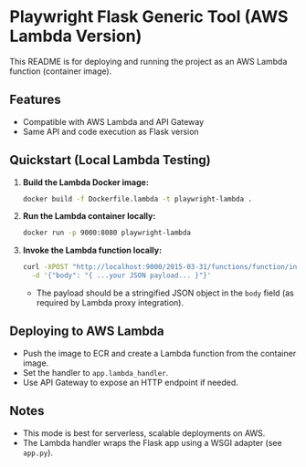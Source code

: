 # Playwright Flask Generic Tool (AWS Lambda Version)

This README is for deploying and running the project as an AWS Lambda function (container image).

## Features
- Compatible with AWS Lambda and API Gateway
- Same API and code execution as Flask version

## Quickstart (Local Lambda Testing)

1. **Build the Lambda Docker image:**
   ```bash
   docker build -f Dockerfile.lambda -t playwright-lambda .
   ```
2. **Run the Lambda container locally:**
   ```bash
   docker run -p 9000:8080 playwright-lambda
   ```
3. **Invoke the Lambda function locally:**
   ```bash
   curl -XPOST "http://localhost:9000/2015-03-31/functions/function/invocations" \
     -d '{"body": "{ ...your JSON payload... }"}'
   ```
   - The payload should be a stringified JSON object in the `body` field (as required by Lambda proxy integration).

## Deploying to AWS Lambda
- Push the image to ECR and create a Lambda function from the container image.
- Set the handler to `app.lambda_handler`.
- Use API Gateway to expose an HTTP endpoint if needed.

## Notes
- This mode is best for serverless, scalable deployments on AWS.
- The Lambda handler wraps the Flask app using a WSGI adapter (see `app.py`).

